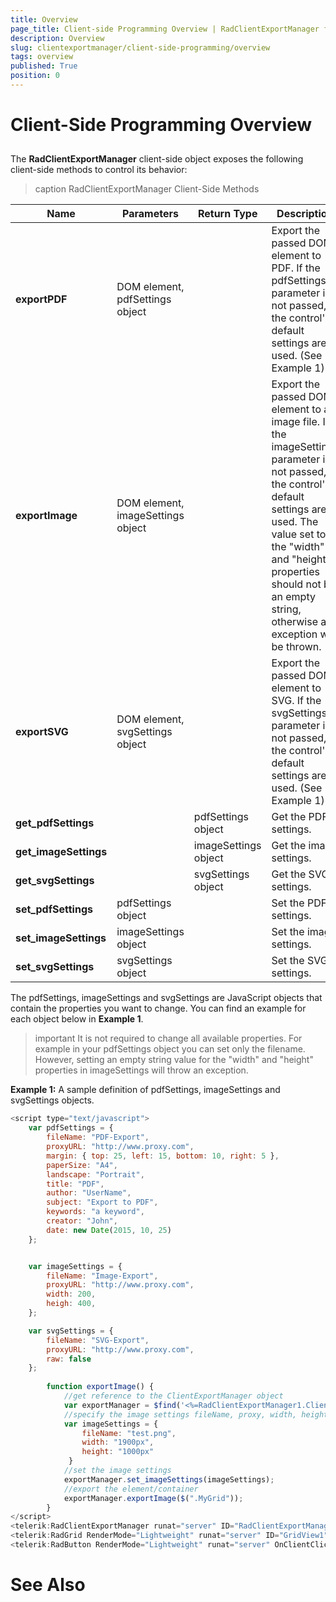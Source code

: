 ```yaml
---
title: Overview
page_title: Client-side Programming Overview | RadClientExportManager for ASP.NET AJAX Documentation
description: Overview
slug: clientexportmanager/client-side-programming/overview
tags: overview
published: True
position: 0
---
```


# Client-Side Programming Overview



## 

The **RadClientExportManager** client-side object exposes the following client-side methods to control its behavior:


>caption  RadClientExportManager Client-Side Methods 

|  **Name**  |  **Parameters**  |  **Return Type**  |  **Description**  |
| ------ | ------ | ------ | ------ |
| **exportPDF** |DOM element, pdfSettings object||Export the passed DOM element to PDF. If the pdfSettings parameter is not passed, the control's default settings are used. (See Example 1)|
| **exportImage** |DOM element, imageSettings object||Export the passed DOM element to an image file. If the imageSettings parameter is not passed, the control's default settings are used. The value set to the "width" and "height" properties should not be an empty string, otherwise an exception will be thrown.|
| **exportSVG** |DOM element, svgSettings object||Export the passed DOM element to SVG. If the svgSettings parameter is not passed, the control's default settings are used. (See Example 1)|
| **get_pdfSettings** ||pdfSettings object|Get the PDF settings.|
| **get_imageSettings** ||imageSettings object|Get the image settings.|
| **get_svgSettings** ||svgSettings object|Get the SVG settings.|
| **set_pdfSettings** |pdfSettings object||Set the PDF settings.|
| **set_imageSettings** |imageSettings object||Set the image settings.|
| **set_svgSettings** |svgSettings object||Set the SVG settings.|

The pdfSettings, imageSettings and svgSettings are JavaScript objects that contain the properties you want to change. You can find an example for each object below in **Example 1**.

>important It is not required to change all available properties. For example in your pdfSettings object you can set only the filename. However, setting an empty string value for the "width" and "height" properties in imageSettings will throw an exception.
>


**Example 1:** A sample definition of pdfSettings, imageSettings and svgSettings objects.

````JavaScript
<script type="text/javascript">
	var pdfSettings = {
		fileName: "PDF-Export",
		proxyURL: "http://www.proxy.com",
		margin: { top: 25, left: 15, bottom: 10, right: 5 },
		paperSize: "A4",
		landscape: "Portrait",
		title: "PDF",
		author: "UserName",
		subject: "Export to PDF",
		keywords: "a keyword",
		creator: "John",
		date: new Date(2015, 10, 25)
	};


	var imageSettings = {
		fileName: "Image-Export",
		proxyURL: "http://www.proxy.com",
		width: 200,
		heigh: 400,
	};

	var svgSettings = {
		fileName: "SVG-Export",
		proxyURL: "http://www.proxy.com",
		raw: false
	};
	
        function exportImage() {
            //get reference to the ClientExportManager object
            var exportManager = $find('<%=RadClientExportManager1.ClientID%>');
            //specify the image settings fileName, proxy, width, height
            var imageSettings = {
                fileName: "test.png",
                width: "1900px",
                height: "1000px"
             }
            //set the image settings
            exportManager.set_imageSettings(imageSettings);
            //export the element/container
            exportManager.exportImage($(".MyGrid"));
        }
</script>
<telerik:RadClientExportManager runat="server" ID="RadClientExportManager1"></telerik:RadClientExportManager>
<telerik:RadGrid RenderMode="Lightweight" runat="server" ID="GridView1" CssClass="MyGrid" DataSourceID="SqlDataSource1"></telerik:RadGrid>
<telerik:RadButton RenderMode="Lightweight" runat="server" OnClientClicked="exportImage" Text="Export RadGrid to Image" AutoPostBack="false" UseSubmitBehavior="false"></telerik:RadButton>
````

# See Also
